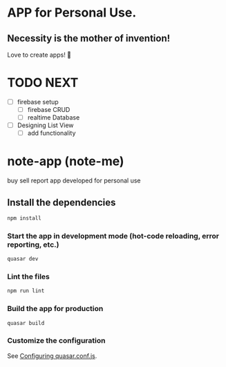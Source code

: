 # APP for Personal Use.

## Necessity is the mother of invention! 

Love to create apps! 🧤

# TODO NEXT
- [ ] firebase setup
   - [ ] firebase CRUD
   - [ ] realtime Database

- [ ] Designing List View
   - [ ] add functionality

# note-app (note-me)

buy sell report app developed for personal use

## Install the dependencies
```bash
npm install
```

### Start the app in development mode (hot-code reloading, error reporting, etc.)
```bash
quasar dev
```

### Lint the files
```bash
npm run lint
```

### Build the app for production
```bash
quasar build
```

### Customize the configuration
See [Configuring quasar.conf.js](https://v1.quasar.dev/quasar-cli/quasar-conf-js).
